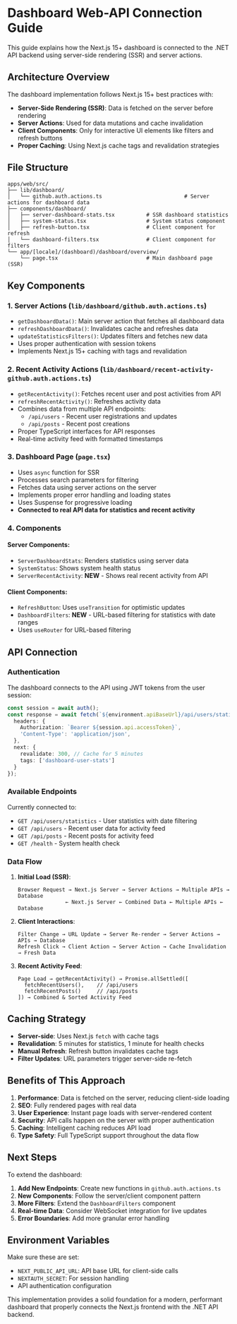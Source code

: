 # Dashboard Web-API Connection Guide

This guide explains how the Next.js 15+ dashboard is connected to the .NET API backend using server-side rendering (SSR) and server actions.

## Architecture Overview

The dashboard implementation follows Next.js 15+ best practices with:

- **Server-Side Rendering (SSR)**: Data is fetched on the server before rendering
- **Server Actions**: Used for data mutations and cache invalidation  
- **Client Components**: Only for interactive UI elements like filters and refresh buttons
- **Proper Caching**: Using Next.js cache tags and revalidation strategies

## File Structure

```
apps/web/src/
├── lib/dashboard/
│   └── github.auth.actions.ts                          # Server actions for dashboard data
├── components/dashboard/
│   ├── server-dashboard-stats.tsx          # SSR dashboard statistics
│   ├── system-status.tsx                   # System status component
│   ├── refresh-button.tsx                  # Client component for refresh
│   └── dashboard-filters.tsx               # Client component for filters
└── app/[locale]/(dashboard)/dashboard/overview/
    └── page.tsx                            # Main dashboard page (SSR)
```

## Key Components

### 1. Server Actions (`lib/dashboard/github.auth.actions.ts`)

- `getDashboardData()`: Main server action that fetches all dashboard data
- `refreshDashboardData()`: Invalidates cache and refreshes data  
- `updateStatisticsFilters()`: Updates filters and fetches new data
- Uses proper authentication with session tokens
- Implements Next.js 15+ caching with tags and revalidation

### 2. Recent Activity Actions (`lib/dashboard/recent-activity-github.auth.actions.ts`)

- `getRecentActivity()`: Fetches recent user and post activities from API
- `refreshRecentActivity()`: Refreshes activity data
- Combines data from multiple API endpoints:
  - `/api/users` - Recent user registrations and updates
  - `/api/posts` - Recent post creations
- Proper TypeScript interfaces for API responses
- Real-time activity feed with formatted timestamps

### 3. Dashboard Page (`page.tsx`)

- Uses `async` function for SSR
- Processes search parameters for filtering
- Fetches data using server actions on the server
- Implements proper error handling and loading states
- Uses Suspense for progressive loading
- **Connected to real API data for statistics and recent activity**

### 4. Components

#### Server Components:
- `ServerDashboardStats`: Renders statistics using server data
- `SystemStatus`: Shows system health status
- `ServerRecentActivity`: **NEW** - Shows real recent activity from API

#### Client Components:
- `RefreshButton`: Uses `useTransition` for optimistic updates
- `DashboardFilters`: **NEW** - URL-based filtering for statistics with date ranges
- Uses `useRouter` for URL-based filtering

## API Connection

### Authentication
The dashboard connects to the API using JWT tokens from the user session:

```typescript
const session = await auth();
const response = await fetch(`${environment.apiBaseUrl}/api/users/statistics`, {
  headers: {
    Authorization: `Bearer ${session.api.accessToken}`,
    'Content-Type': 'application/json',
  },
  next: {
    revalidate: 300, // Cache for 5 minutes
    tags: ['dashboard-user-stats']
  }
});
```

### Available Endpoints

Currently connected to:
- `GET /api/users/statistics` - User statistics with date filtering
- `GET /api/users` - Recent user data for activity feed
- `GET /api/posts` - Recent posts for activity feed  
- `GET /health` - System health check

### Data Flow

1. **Initial Load (SSR)**:
   ```
   Browser Request → Next.js Server → Server Actions → Multiple APIs → Database
                  ← Next.js Server ← Combined Data ← Multiple APIs ← Database
   ```

2. **Client Interactions**:
   ```
   Filter Change → URL Update → Server Re-render → Server Actions → APIs → Database
   Refresh Click → Client Action → Server Action → Cache Invalidation → Fresh Data
   ```

3. **Recent Activity Feed**:
   ```
   Page Load → getRecentActivity() → Promise.allSettled([
     fetchRecentUsers(),    // /api/users
     fetchRecentPosts()     // /api/posts  
   ]) → Combined & Sorted Activity Feed
   ```

## Caching Strategy

- **Server-side**: Uses Next.js `fetch` with cache tags
- **Revalidation**: 5 minutes for statistics, 1 minute for health checks
- **Manual Refresh**: Refresh button invalidates cache tags
- **Filter Updates**: URL parameters trigger server-side re-fetch

## Benefits of This Approach

1. **Performance**: Data is fetched on the server, reducing client-side loading
2. **SEO**: Fully rendered pages with real data
3. **User Experience**: Instant page loads with server-rendered content
4. **Security**: API calls happen on the server with proper authentication
5. **Caching**: Intelligent caching reduces API load
6. **Type Safety**: Full TypeScript support throughout the data flow

## Next Steps

To extend the dashboard:

1. **Add New Endpoints**: Create new functions in `github.auth.actions.ts`
2. **New Components**: Follow the server/client component pattern
3. **More Filters**: Extend the `DashboardFilters` component
4. **Real-time Data**: Consider WebSocket integration for live updates
5. **Error Boundaries**: Add more granular error handling

## Environment Variables

Make sure these are set:
- `NEXT_PUBLIC_API_URL`: API base URL for client-side calls
- `NEXTAUTH_SECRET`: For session handling
- API authentication configuration

This implementation provides a solid foundation for a modern, performant dashboard that properly connects the Next.js frontend with the .NET API backend.
